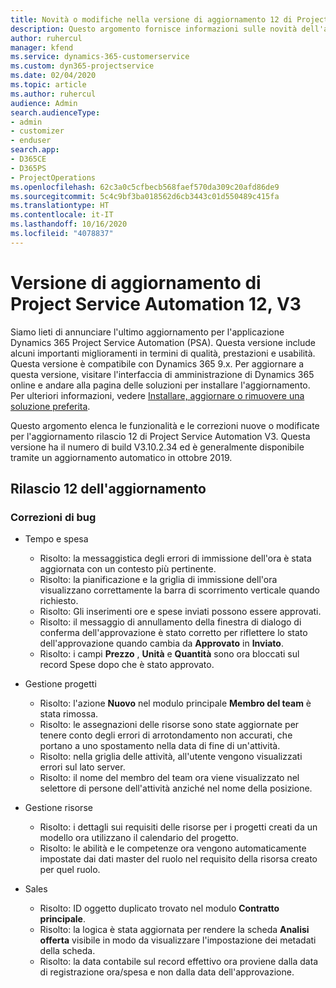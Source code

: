 ```yaml
---
title: Novità o modifiche nella versione di aggiornamento 12 di Project Service Automation V3
description: Questo argomento fornisce informazioni sulle novità dell'aggiornamento rilascio 12 di Project Service Automation V3.
author: ruhercul
manager: kfend
ms.service: dynamics-365-customerservice
ms.custom: dyn365-projectservice
ms.date: 02/04/2020
ms.topic: article
ms.author: ruhercul
audience: Admin
search.audienceType:
- admin
- customizer
- enduser
search.app:
- D365CE
- D365PS
- ProjectOperations
ms.openlocfilehash: 62c3a0c5cfbecb568faef570da309c20afd86de9
ms.sourcegitcommit: 5c4c9bf3ba018562d6cb3443c01d550489c415fa
ms.translationtype: HT
ms.contentlocale: it-IT
ms.lasthandoff: 10/16/2020
ms.locfileid: "4078837"
---
```

# <a name="project-service-automation-update-release-12-v3"></a>Versione di aggiornamento di Project Service Automation 12, V3
Siamo lieti di annunciare l'ultimo aggiornamento per l'applicazione Dynamics 365 Project Service Automation (PSA). Questa versione include alcuni importanti miglioramenti in termini di qualità, prestazioni e usabilità. Questa versione è compatibile con Dynamics 365 9.x. Per aggiornare a questa versione, visitare l'interfaccia di amministrazione di Dynamics 365 online e andare alla pagina delle soluzioni per installare l'aggiornamento. Per ulteriori informazioni, vedere [Installare, aggiornare o rimuovere una soluzione preferita](https://docs.microsoft.com/power-platform/admin/install-remove-preferred-solution).

Questo argomento elenca le funzionalità e le correzioni nuove o modificate per l'aggiornamento rilascio 12 di Project Service Automation V3. Questa versione ha il numero di build V3.10.2.34 ed è generalmente disponibile tramite un aggiornamento automatico in ottobre 2019.

## <a name="update-release-12"></a>Rilascio 12 dell'aggiornamento

### <a name="bug-fixes"></a>Correzioni di bug

- Tempo e spesa

    - Risolto: la messaggistica degli errori di immissione dell'ora è stata aggiornata con un contesto più pertinente.
    - Risolto: la pianificazione e la griglia di immissione dell'ora visualizzano correttamente la barra di scorrimento verticale quando richiesto.
    - Risolto: Gli inserimenti ore e spese inviati possono essere approvati.
    - Risolto: il messaggio di annullamento della finestra di dialogo di conferma dell'approvazione è stato corretto per riflettere lo stato dell'approvazione quando cambia da **Approvato** in **Inviato**.
    - Risolto: i campi **Prezzo** , **Unità** e **Quantità** sono ora bloccati sul record Spese dopo che è stato approvato.

- Gestione progetti

    - Risolto: l'azione **Nuovo** nel modulo principale **Membro del team** è stata rimossa.
    - Risolto: le assegnazioni delle risorse sono state aggiornate per tenere conto degli errori di arrotondamento non accurati, che portano a uno spostamento nella data di fine di un'attività.
    - Risolto: nella griglia delle attività, all'utente vengono visualizzati errori sul lato server.
    - Risolto: il nome del membro del team ora viene visualizzato nel selettore di persone dell'attività anziché nel nome della posizione.

- Gestione risorse

    - Risolto: i dettagli sui requisiti delle risorse per i progetti creati da un modello ora utilizzano il calendario del progetto.
    - Risolto: le abilità e le competenze ora vengono automaticamente impostate dai dati master del ruolo nel requisito della risorsa creato per quel ruolo.

- Sales

    - Risolto: ID oggetto duplicato trovato nel modulo **Contratto principale**.
    - Risolto: la logica è stata aggiornata per rendere la scheda **Analisi offerta** visibile in modo da visualizzare l'impostazione dei metadati della scheda.
    - Risolto: la data contabile sul record effettivo ora proviene dalla data di registrazione ora/spesa e non dalla data dell'approvazione.
